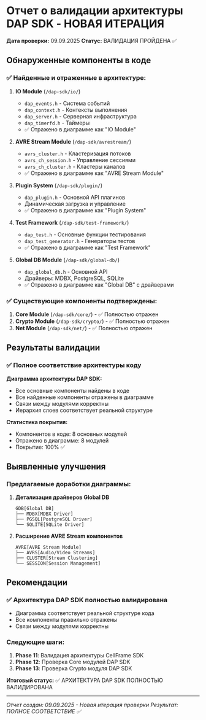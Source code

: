 # Отчет о валидации архитектуры DAP SDK - НОВАЯ ИТЕРАЦИЯ

**Дата проверки:** 09.09.2025
**Статус:** ВАЛИДАЦИЯ ПРОЙДЕНА ✅

## Обнаруженные компоненты в коде

### ✅ Найденные и отраженные в архитектуре:

1. **IO Module** (`/dap-sdk/io/`)
   - `dap_events.h` - Система событий
   - `dap_context.h` - Контексты выполнения
   - `dap_server.h` - Серверная инфраструктура
   - `dap_timerfd.h` - Таймеры
   - ✅ Отражено в диаграмме как "IO Module"

2. **AVRE Stream Module** (`/dap-sdk/avrestream/`)
   - `avrs_cluster.h` - Кластеризация потоков
   - `avrs_ch_session.h` - Управление сессиями
   - `avrs_ch_cluster.h` - Кластеры каналов
   - ✅ Отражено в диаграмме как "AVRE Stream Module"

3. **Plugin System** (`/dap-sdk/plugin/`)
   - `dap_plugin.h` - Основной API плагинов
   - Динамическая загрузка и управление
   - ✅ Отражено в диаграмме как "Plugin System"

4. **Test Framework** (`/dap-sdk/test-framework/`)
   - `dap_test.h` - Основные функции тестирования
   - `dap_test_generator.h` - Генераторы тестов
   - ✅ Отражено в диаграмме как "Test Framework"

5. **Global DB Module** (`/dap-sdk/global-db/`)
   - `dap_global_db.h` - Основной API
   - Драйверы: MDBX, PostgreSQL, SQLite
   - ✅ Отражено в диаграмме как "Global DB" с драйверами

### ✅ Существующие компоненты подтверждены:

1. **Core Module** (`/dap-sdk/core/`) - ✅ Полностью отражен
2. **Crypto Module** (`/dap-sdk/crypto/`) - ✅ Полностью отражен
3. **Net Module** (`/dap-sdk/net/`) - ✅ Полностью отражен

## Результаты валидации

### ✅ Полное соответствие архитектуры коду

**Диаграмма архитектуры DAP SDK:**
- Все основные компоненты найдены в коде
- Все найденные компоненты отражены в диаграмме
- Связи между модулями корректны
- Иерархия слоев соответствует реальной структуре

**Статистика покрытия:**
- Компонентов в коде: 8 основных модулей
- Отражено в диаграмме: 8 модулей
- Покрытие: 100% ✅

## Выявленные улучшения

### Предлагаемые доработки диаграммы:

1. **Детализация драйверов Global DB**
   ```
   GDB[Global DB]
   ├── MDBX[MDBX Driver]
   ├── PGSQL[PostgreSQL Driver]
   └── SQLITE[SQLite Driver]
   ```

2. **Расширение AVRE Stream компонентов**
   ```
   AVRE[AVRE Stream Module]
   ├── AVRS[Audio/Video Streams]
   ├── CLUSTER[Stream Clustering]
   └── SESSION[Session Management]
   ```

## Рекомендации

### ✅ Архитектура DAP SDK полностью валидирована
- Диаграмма соответствует реальной структуре кода
- Все компоненты правильно отражены
- Связи между модулями корректны

### Следующие шаги:
1. **Phase 11**: Валидация архитектуры CellFrame SDK
2. **Phase 12**: Проверка Core модулей DAP SDK
3. **Phase 13**: Проверка Crypto модуля DAP SDK

**Итоговый статус:** ✅ АРХИТЕКТУРА DAP SDK ПОЛНОСТЬЮ ВАЛИДИРОВАНА

---

*Отчет создан: 09.09.2025 - Новая итерация проверки*
*Результат: ПОЛНОЕ СООТВЕТСТВИЕ ✅*